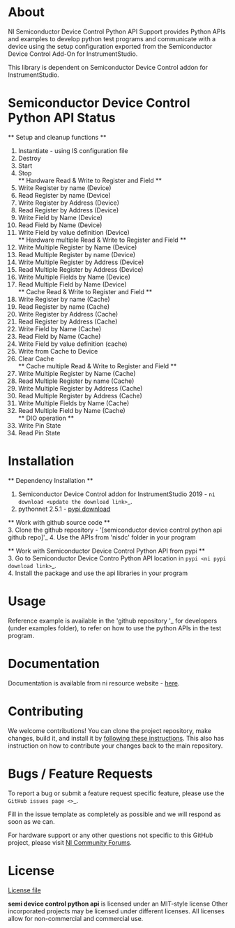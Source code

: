 # About
NI Semiconductor Device Control Python API Support provides Python APIs and examples to develop python test programs and communicate with a device using the setup configuration exported from the Semiconductor Device Control Add-On for InstrumentStudio.

This library is dependent on Semiconductor Device Control addon for InstrumentStudio.


# Semiconductor Device Control Python API Status

** Setup and cleanup functions  **  
1. Instantiate - using IS configuration file  
2. Destroy  
3. Start  
4. Stop  
** Hardware Read & Write to Register and Field  **  
5. Write Register by name (Device)  
6. Read Register by name (Device)  
7. Write Register by Address (Device)  
8. Read Register by Address (Device)  
9. Write Field by Name (Device)  
10. Read Field by Name (Device)  
11. Write Field by value definition (Device)  
** Hardware multiple Read & Write to Register and Field  **  
12. Write Multiple Register by Name (Device)  
13. Read Multiple Register by name (Device)  
14. Write Multiple Register by Address (Device)  
15. Read Multiple Register by Address (Device)  
16. Write Multiple Fields by Name (Device)  
18. Read Multiple Field by Name (Device)  
** Cache Read & Write to Register and Field  **  
19. Write Register by name (Cache)  
20. Read Register by name (Cache)  
21. Write Register by Address (Cache)  
22. Read Register by Address (Cache)  
23. Write Field by Name (Cache)  
24. Read Field by Name (Cache)  
25. Write Field by value definition (cache)  
26. Write from Cache to Device  
27. Clear Cache  
** Cache multiple Read & Write to Register and Field  **  
28. Write Multiple Register by Name (Cache)  
29. Read Multiple Register by name (Cache)  
30. Write Multiple Register by Address (Cache)  
31. Read Multiple Register by Address (Cache)  
32. Write Multiple Fields by Name (Cache)  
33. Read Multiple Field by Name (Cache)  
** DIO operation  **  
34. Write Pin State  
35. Read Pin State  


# Installation

** Dependency Installation **  
1. Semiconductor Device Control addon for InstrumentStudio 2019 - `ni download <update the download link>`_.  
2. pythonnet 2.5.1 - [pypi download](https://pypi.org/project/pythonnet/#description)  

** Work with github source code **  
3. Clone the github repository - '[semiconductor device control python api github repo]<link>'_ 
4. Use the APIs from 'nisdc' folder in your program  

** Work with Semiconductor Device Control Python API from pypi **  
3. Go to Semiconductor Device Contro Python API location in `pypi <ni pypi download link>`_.  
4. Install the package and use the api libraries in your program  

# Usage

Reference example is available in the 'github repository <link>'_ for developers (under examples folder), to refer on how to use the python APIs in the test program.

# Documentation

Documentation is available from ni resource website - [here](https://www.ni.com/documentation/en/semiconductor-device-control/latest/manual/manual-overview/).

# Contributing

We welcome contributions! You can clone the project repository, make changes, build it, and install it by [following these instructions](CONTRIBUTING.md). This also has instruction on how to contribute your changes back to the main repository.

# Bugs / Feature Requests

To report a bug or submit a feature request specific feature, please use the `GitHub issues page <>`_.

Fill in the issue template as completely as possible and we will respond as soon
as we can.

For hardware support or any other questions not specific to this GitHub project, please visit [NI Community Forums](https://forums.ni.com/).

# License

[License file](LICENSE)

**semi device control python api** is licensed under an MIT-style license
Other incorporated projects may be licensed under different licenses. All
licenses allow for non-commercial and commercial use.
